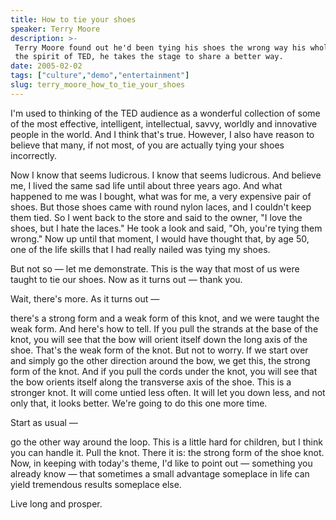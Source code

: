 ```yaml
---
title: How to tie your shoes
speaker: Terry Moore
description: >-
 Terry Moore found out he'd been tying his shoes the wrong way his whole life. In
 the spirit of TED, he takes the stage to share a better way.
date: 2005-02-02
tags: ["culture","demo","entertainment"]
slug: terry_moore_how_to_tie_your_shoes
---
```


I'm used to thinking of the TED audience as a wonderful collection of some of the most
effective, intelligent, intellectual, savvy, worldly and innovative people in the world.
And I think that's true. However, I also have reason to believe that many, if not most, of
you are actually tying your shoes incorrectly.

Now I know that seems ludicrous. I know that seems ludicrous. And believe me, I lived the
same sad life until about three years ago. And what happened to me was I bought, what was
for me, a very expensive pair of shoes. But those shoes came with round nylon laces, and I
couldn't keep them tied. So I went back to the store and said to the owner, "I love the
shoes, but I hate the laces." He took a look and said, "Oh, you're tying them wrong." Now
up until that moment, I would have thought that, by age 50, one of the life skills that I
had really nailed was tying my shoes.

But not so — let me demonstrate. This is the way that most of us were taught to tie our
shoes. Now as it turns out — thank you.

Wait, there's more. As it turns out —

there's a strong form and a weak form of this knot, and we were taught the weak form. And
here's how to tell. If you pull the strands at the base of the knot, you will see that the
bow will orient itself down the long axis of the shoe. That's the weak form of the
knot. But not to worry. If we start over and simply go the other direction around the bow,
we get this, the strong form of the knot. And if you pull the cords under the knot, you
will see that the bow orients itself along the transverse axis of the shoe. This is a
stronger knot. It will come untied less often. It will let you down less, and not only
that, it looks better. We're going to do this one more time.

Start as usual —

go the other way around the loop. This is a little hard for children, but I think you can
handle it. Pull the knot. There it is: the strong form of the shoe knot. Now, in keeping
with today's theme, I'd like to point out — something you already know — that sometimes a
small advantage someplace in life can yield tremendous results someplace
else.

Live long and prosper.

<!--
ad_duration=3.33
event="TED2005"
external_start_time=0
intro_duration=11.82
is_subtitle_required="False"
is_talk_featured="True"
language="en"
language_swap="False"
native_language="en"
number_of_related_talks=6
number_of_speakers=1
number_of_subtitled_videos=57
number_of_tags=3
number_of_talk_download_languages=59
number_of_talk_more_resources=0
number_of_talk_recommendations=0
number_of_talks_take_actions=0
post_ad_duration=0.83
published_timestamp="2011-05-20 14:51:00"
recording_date="2005-02-02"
speaker_description="Thinker"
speaker_is_published=1
speaker_name="Terry Moore"
talk_name="How to tie your shoes"
talks_tags=["culture","demo","entertainment"]
url_audio="https://download.ted.com/talks/TerryMoore_2005.mp3?apikey=acme-roadrunner"
url_photo_speaker="https://pe.tedcdn.com/images/ted/6c803651185d37da4abc44562e80840c575d77f0_254x191.jpg"
url_photo_talk="https://pe.tedcdn.com/images/ted/01ea6a971845b61a7ec10580cf93de8c6352a41b_800x600.jpg"
url_webpage="https://www.ted.com/talks/terry_moore_how_to_tie_your_shoes"
video_type_name="TED Stage Talk"
-->
